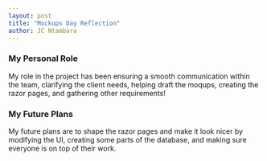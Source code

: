 ```yaml
---
layout: post
title: "Mockups Day Reflection"
author: JC Ntambara
---
```


### My Personal Role

My role in the project has been ensuring a smooth communication within the team, clarifying the client needs, helping draft the moqups, creating the razor pages, and gathering other requirements!

### My Future Plans

My future plans are to shape the razor pages and make it look nicer by modifying the UI, creating some parts of the database, and making sure everyone is on top of their work. 